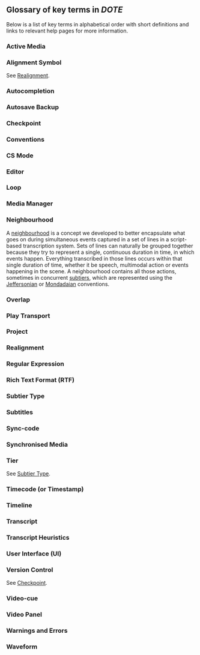 ## Glossary of key terms in _DOTE_

Below is a list of key terms in alphabetical order with short definitions and links to relevant help pages for more information.

### Active Media

### Alignment Symbol


See [Realignment](#align).

### Autocompletion

### Autosave Backup

### Checkpoint <a id='checkpoint'></a>

### Conventions

### CS Mode

### Editor

### Loop

### Media Manager

### Neighbourhood

A [neighbourhood](tiers.md) is a concept we developed to better encapsulate what goes on during simultaneous events captured in a set of lines in a script-based transcription system.
Sets of lines can naturally be grouped together because they try to represent a single, continuous duration in time, in which events happen.
Everything transcribed in those lines occurs within that single duration of time, whether it be speech, multimodal action or events happening in the scene.
A neighbourhood contains all those actions, sometimes in concurrent [subtiers](tiers.md), which are represented using the [Jeffersonian](jefferson.md) or [Mondadaian](mondada.md) conventions.

### Overlap

### Play Transport

### Project

### Realignment <a id='align'></a>

### Regular Expression

### Rich Text Format (RTF)

### Subtier Type <a id='subtier'></a>

### Subtitles

### Sync-code

### Synchronised Media

### Tier


See [Subtier Type](#subtier).

### Timecode (or Timestamp)

### Timeline

### Transcript

### Transcript Heuristics

### User Interface (UI)

### Version Control

See [Checkpoint](#checkpoint).

### Video-cue

### Video Panel

### Warnings and Errors

### Waveform
